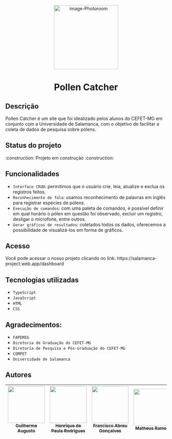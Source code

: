 <p align="center">
  <img width="200" height="200" alt="image-Photoroom" src="https://github.com/user-attachments/assets/d1ce4253-c1ef-4833-9fd5-fbb6fb1b6514" />
</p>

<h1 align="center"> Pollen Catcher </h1>

<h2>Descrição</h2>
Pollen Catcher é um site que foi idealizado pelos alunos do CEFET-MG em conjunto com a Universidade de Salamanca, com o objetivo de facilitar a coleta de dados de pesquisa sobre pólens.

<h2>Status do projeto</h2>
:construction: Projeto em construção :construction:

<h2>Funcionalidades</h2>

- `Interface CRUD`: permitimos que o usuário crie, leia, atualize e exclua os registros feitos.
- `Reconhecimento de fala`: usamos reconhecimento de palavras em inglês para registrar espécies de pólens.
- `Execução de comandos`: com uma paleta de comandos, é possível definir em qual horário o pólen em questão foi observado, excluir um registro, desligar o microfone, entre outros.
- `Gerar gráficos de resultados`: coletados todos os dados, oferecemos a possibilidade de visualizá-los em forma de gráficos.

<h2>Acesso</h2>
Você pode acessar o nosso projeto clicando no link: https://salamanca-project.web.app/dashboard

<h2>Tecnologias utilizadas</h2>

- `TypeScript`
- `JavaScript`
- `HTML`
- `CSS`

<h2>Agradecimentos:</h2>

- `FAPEMIG`
- `Diretoria de Graduação do CEFET-MG`
- `Diretoria de Pesquisa e Pós-Graduação do CEFET-MG`
- `COMPET`
- `Universidade de Salamanca `

<h2>Autores</h2>

| [<img loading="lazy" src="https://avatars.githubusercontent.com/u/51031674?v=4" width=115><br><sub>Guilherme Augusto</sub>](https://github.com/Guilhermeaug) |  [<img loading="lazy" src="https://avatars.githubusercontent.com/u/67330930?v=4" width=115><br><sub>Henrique de Paula Rodrigues</sub>](https://github.com/bidwolf) |  [<img loading="lazy" src="https://avatars.githubusercontent.com/u/71090685?v=4" width=115><br><sub>Francisco Abreu Gonçalves</sub>](https://github.com/Francis1408) | [<img loading="lazy" src="https://avatars.githubusercontent.com/u/164511796?v=4" width=115><br><sub>Matheus Ramos</sub>](https://github.com/matheusd-ramos) | [<img loading="lazy" src="https://avatars.githubusercontent.com/u/168022465?v=4" width=115><br><sub>Carlos Reis</sub>](https://github.com/CarlosReisDev) |
| :---: | :---: | :---: | :---: | :---: |
